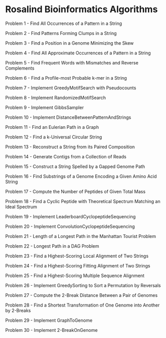 # Rosalind Bioinformatics Algorithms
Problem 1 - Find All Occurrences of a Pattern in a String

Problem 2 - Find Patterns Forming Clumps in a String

Problem 3 - Find a Position in a Genome Minimizing the Skew

Problem 4 - Find All Approximate Occurrences of a Pattern in a String

Problem 5 - Find Frequent Words with Mismatches and Reverse Complements

Problem 6 - Find a Profile-most Probable k-mer in a String

Problem 7 - Implement GreedyMotifSearch with Pseudocounts

Problem 8 - Implement RandomizedMotifSearch

Problem 9 - Implement GibbsSampler

Problem 10 - Implement DistanceBetweenPatternAndStrings

Problem 11 - Find an Eulerian Path in a Graph

Problem 12 - Find a k-Universal Circular String

Problem 13 - Reconstruct a String from its Paired Composition

Problem 14 - Generate Contigs from a Collection of Reads

Problem 15 - Construct a String Spelled by a Gapped Genome Path

Problem 16 - Find Substrings of a Genome Encoding a Given Amino Acid String

Problem 17 - Compute the Number of Peptides of Given Total Mass 

Problem 18 - Find a Cyclic Peptide with Theoretical Spectrum Matching an Ideal Spectrum

Problem 19 - Implement LeaderboardCyclopeptideSequencing

Problem 20 - Implement ConvolutionCyclopeptideSequencing

Problem 21 - Length of a Longest Path in the Manhattan Tourist Problem

Problem 22 - Longest Path in a DAG Problem

Problem 23 - Find a Highest-Scoring Local Alignment of Two Strings 

Problem 24 - Find a Highest-Scoring Fitting Alignment of Two Strings

Problem 25 - Find a Highest-Scoring Multiple Sequence Alignment

Problem 26 - Implement GreedySorting to Sort a Permutation by Reversals 

Problem 27 - Compute the 2-Break Distance Between a Pair of Genomes

Problem 28 - Find a Shortest Transformation of One Genome into Another by 2-Breaks

Problem 29 - Implement GraphToGenome

Problem 30 - Implement 2-BreakOnGenome 
